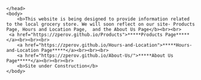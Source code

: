 <!DOCTYPE html>  
<html lang="en">
	<head>
		<title>Welcome to our first website
		</title>
			
	</head> 	
	<body>
   		<b>This website is being designed to provide information related to the local grocery store. We will soon reflect on our site- Products Page, Hours and Location Page, 	and the About Us Page</b><br><br>
	 <a href="https://zperov.github.io/Products">*****Products Page*****</a><br><br><br>
		<a href="https://zperov.github.io/Hours-and-Location">*****Hours-and-Location Page*****</a><br><br><br>
		<a href="https://zperov.github.io/About-Us/">*****About Us Page*****</a><br><br><br>
		<b>Site under Construction</b>
	</body>
</html>

